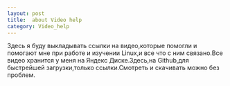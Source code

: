 ```yaml
---
layout: post
title:  about Video help
category: Video_help
---
```


Здесь я буду выкладывать ссылки на видео,которые помогли и помогают мне при работе и изучении 
Linux,и все что с ним связано.Все видео хранится у меня на Яндекс Диске.Здесь,на Github,для 
быстрейшей загрузки,только ссылки.Смотреть и скачивать можно без проблем.